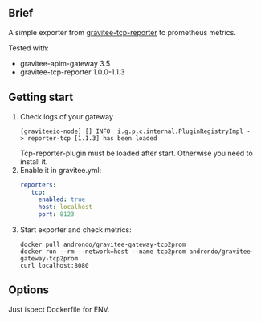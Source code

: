 ## Brief
A simple exporter from [gravitee-tcp-reporter](https://github.com/gravitee-io/gravitee-reporter-tcp) to prometheus metrics.

Tested with:
* gravitee-apim-gateway 3.5
* gravitee-tcp-reporter 1.0.0-1.1.3  

## Getting start
1. Check logs of your gateway  
   ```
   [graviteeio-node] [] INFO  i.g.p.c.internal.PluginRegistryImpl -   > reporter-tcp [1.1.3] has been loaded
   ```
   Tcp-reporter-plugin must be loaded after start. Otherwise you need to install it.
2. Enable it in gravitee.yml:
   ```yml
   reporters:
      tcp:
        enabled: true
        host: localhost
        port: 8123
   ```
3. Start exporter and check metrics:  
   ```
   docker pull androndo/gravitee-gateway-tcp2prom
   docker run --rm --network=host --name tcp2prom androndo/gravitee-gateway-tcp2prom
   curl localhost:8080
   ```

## Options
Just ispect Dockerfile for ENV.
